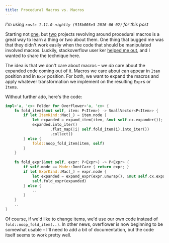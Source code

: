 ```yaml
---
title: Procedural Macros vs. Macros
---
```


*I'm using `rustc 1.11.0-nightly (915b003e3 2016-06-02)` for this post*

Starting not [one](https://github.com/llogiq/flamer), but 
[two](https://github.com/llogiq/overflower) projects revolving around
procedural macros is a great way to learn a thing or two about them. One thing
that bugged me was that they didn't work easily when the code that should be
manipulated involved macros. Luckily, stackoverflow user ker 
[helped me out](http://stackoverflow.com/a/37673678/2765603), and I wanted to
share the technique here.

The idea is that we don't care about macros – we *do* care about the expanded
code coming out of it. Macros we care about can appear in `Item` position and
in `Expr` position. For both, we want to expand the macros and apply whatever
transformation we implement on the resulting `Expr`s or `Item`s.

Without further ado, here's the code:

```Rust
impl<'a, 'cx> Folder for Overflower<'a, 'cx> {
    fn fold_item(&mut self, item: P<Item>) -> SmallVector<P<Item>> {
        if let ItemKind::Mac(_) = item.node {
            let expanded = expand_item(item, &mut self.cx.expander());
            expanded.into_iter()
                    .flat_map(|i| self.fold_item(i).into_iter())
                    .collect()
        } else {
            fold::noop_fold_item(item, self)
        }
    }
    
    fn fold_expr(&mut self, expr: P<Expr>) -> P<Expr> {
        if self.mode == Mode::DontCare { return expr; }
        if let ExprKind::Mac(_) = expr.node {
            let expanded = expand_expr(expr.unwrap(), &mut self.cx.expander());
            self.fold_expr(expanded)
        } else {
            ..
        }
    }
    ..
}
```

Of course, if we'd like to change items, we'd use our own code instead of
`fold::noop_fold_item(..)`. In other news, overflower is now beginning to be
somewhat usable – I'll need to add a bit of documentation, but the code itself
seems to work pretty well.
